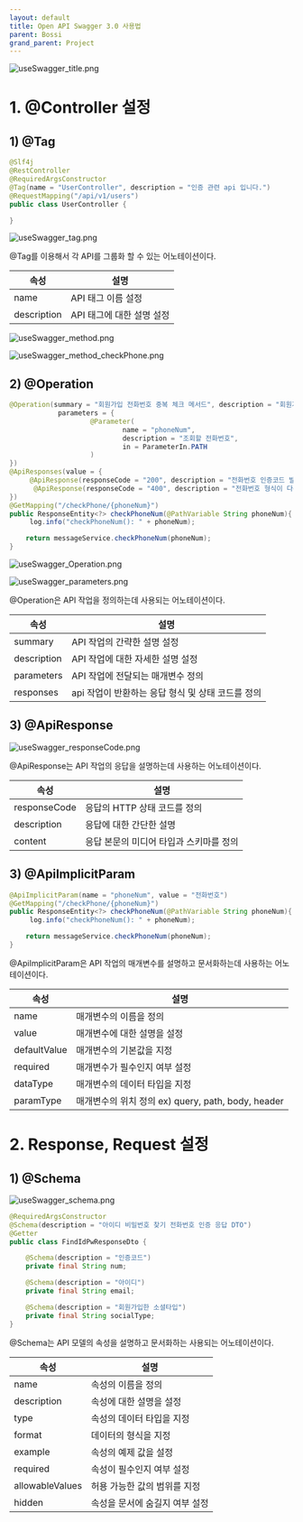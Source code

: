 ```yaml
---
layout: default
title: Open API Swagger 3.0 사용법  
parent: Bossi
grand_parent: Project
---
```

![useSwagger_title.png](/assets/images/Project/Bossi/useSwagger/useSwagger_title.png)    
    

# 1. @Controller 설정
    
## 1) @Tag
``` java
@Slf4j
@RestController
@RequiredArgsConstructor
@Tag(name = "UserController", description = "인증 관련 api 입니다.")
@RequestMapping("/api/v1/users")
public class UserController {

}
```
![useSwagger_tag.png](/assets/images/Project/Bossi/useSwagger/useSwagger_tag.png)     
    
@Tag를 이용해서 각 API를 그룹화 할 수 있는 어노테이션이다. 
    

| 속성          | 설명               |
|-------------|------------------|
| name        | API 태그 이름 설정     |
| description | API 태그에 대한 설명 설정 |
    

![useSwagger_method.png](/assets/images/Project/Bossi/useSwagger/useSwagger_method.png)    

![useSwagger_method_checkPhone.png](/assets/images/Project/Bossi/useSwagger/useSwagger_method_checkPhone.png)

## 2) @Operation
```java 
@Operation(summary = "회원가입 전화번호 중복 체크 메서드", description = "회원가입 전화번호 중복 체크 메서드입니다.",
            parameters = {
                    @Parameter(
                            name = "phoneNum",
                            description = "조회할 전화번호",
                            in = ParameterIn.PATH
                    )
})
@ApiResponses(value = {
     @ApiResponse(responseCode = "200", description = "전화번호 인증코드 발급"),
      @ApiResponse(responseCode = "400", description = "전화번호 형식이 다름"),
})
@GetMapping("/checkPhone/{phoneNum}")
public ResponseEntity<?> checkPhoneNum(@PathVariable String phoneNum){
     log.info("checkPhoneNum(): " + phoneNum);

    return messageService.checkPhoneNum(phoneNum);
}
```
![useSwagger_Operation.png](/assets/images/Project/Bossi/useSwagger/useSwagger_Operation.png)
     

![useSwagger_parameters.png](/assets/images/Project/Bossi/useSwagger/useSwagger_parameters.png)         

@Operation은 API 작업을 정의하는데 사용되는 어노테이션이다.  

| 속성          | 설명                  |
|-------------|---------------------|
| summary        | API 작업의 간략한 설명 설정   |
| description | API 작업에 대한 자세한 설명 설정 |
| parameters | API 작업에 전달되는 매개변수 정의 |
| responses | api 작업이 반환하는 응답 형식 및 상태 코드를 정의     |


## 3) @ApiResponse    
![useSwagger_responseCode.png](/assets/images/Project/Bossi/useSwagger/useSwagger_responseCode.png)
       
@ApiResponse는 API 작업의 응답을 설명하는데 사용하는 어노테이션이다. 

| 속성          | 설명                  |
|-------------|---------------------|
| responseCode        | 응답의 HTTP 상태 코드를 정의   |
| description | 응답에 대한 간단한 설명 |
| content | 응답 본문의 미디어 타입과 스키마를 정의     |


## 3) @ApiImplicitParam    
~~~ java
@ApiImplicitParam(name = "phoneNum", value = "전화번호")
@GetMapping("/checkPhone/{phoneNum}")
public ResponseEntity<?> checkPhoneNum(@PathVariable String phoneNum){
     log.info("checkPhoneNum(): " + phoneNum);

    return messageService.checkPhoneNum(phoneNum);
}
~~~    
@ApiImplicitParam은 API 작업의 매개변수를 설명하고 문서화하는데 사용하는 어노테이션이다.         

| 속성          | 설명                  |
|-------------|---------------------|
| name        | 매개변수의 이름을 정의   |
| value | 매개변수에 대한 설명을 설정 |
| defaultValue | 매개변수의 기본값을 지정     |
| required | 매개변수가 필수인지 여부 설정     |
| dataType | 매개변수의 데이터 타입을 지정  |
| paramType | 매개변수의 위치 정의 ex) query, path, body, header   |    
      
    
# 2. Response, Request 설정    
    
## 1) @Schema
![useSwagger_schema.png](/assets/images/Project/Bossi/useSwagger/useSwagger_schema.png)
```java
@RequiredArgsConstructor
@Schema(description = "아이디 비밀번호 찾기 전화번호 인증 응답 DTO")
@Getter
public class FindIdPwResponseDto {

    @Schema(description = "인증코드")
    private final String num;

    @Schema(description = "아이디")
    private final String email;

    @Schema(description = "회원가입한 소셜타입")
    private final String socialType;
}

```    
    
@Schema는 API 모델의 속성을 설명하고 문서화하는 사용되는 어노테이션이다.     


| 속성          | 설명                |
|-------------|-------------------|
| name        | 속성의 이름을 정의        |
| description | 속성에 대한 설명을 설정     |
| type | 속성의 데이터 타입을 지정    |
| format | 데이터의 형식을 지정       |
| example | 속성의 예제 값을 설정      |
| required | 속성이 필수인지 여부 설정    |    
| allowableValues | 허용 가능한 값의 범위를 지정  |    
| hidden | 속성을 문서에 숨길지 여부 설정 |    
